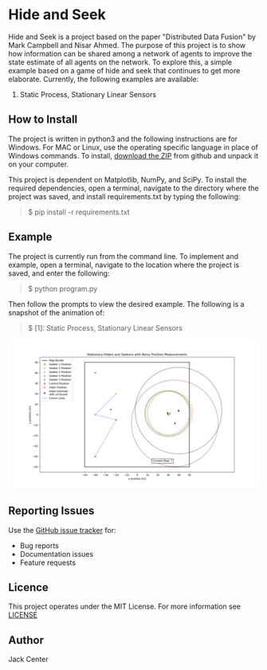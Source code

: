 # Hide and Seek
Hide and Seek is a project based on the paper "Distributed Data Fusion" by Mark Campbell and Nisar Ahmed. The purpose of
this project is to show how information can be shared among a network of agents to improve the state estimate of all 
agents on the network. To explore this, a simple example based on a game of hide and seek that continues to get more 
elaborate. Currently, the following examples are available:
1. Static Process, Stationary Linear Sensors

## How to Install
The project is written in python3 and the following instructions are for Windows. For MAC or Linux, use the operating 
specific language in place of Windows commands. To install, 
[download the ZIP](https://github.com/jackcenter/hide_and_seek/archive/master.zip) from github and unpack it on your 
computer.

This project is dependent on Matplotlib, NumPy, and SciPy. To install the required dependencies, open a terminal, 
navigate to the directory where the project was saved, and install requirements.txt by typing the following:

>$ pip install -r requirements.txt

## Example
The project is currently run from the command line. To implement and example, open a terminal, navigate to the location
where the project is saved, and enter the following:

>$ python program.py

Then follow the prompts to view the desired example. The following is a snapshot of the animation of:
 
>$ [1]: Static Process, Stationary Linear Sensors

![Example image](/images/Example.png)
 

## Reporting Issues
Use the [GitHub issue tracker](https://github.com/jackcenter/hide_and_seek/issues) for:
* Bug reports
* Documentation issues
* Feature requests

## Licence
This project operates under the MIT License. For more information see 
[LICENSE](https://github.com/jackcenter/hide_and_seek/blob/master/LICENSE.txt)

## Author
Jack Center
